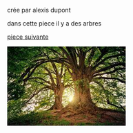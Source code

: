 crée par alexis dupont

dans cette piece il y a des arbres

[piece suivante](piece3.md)

![](images.jpeg)
